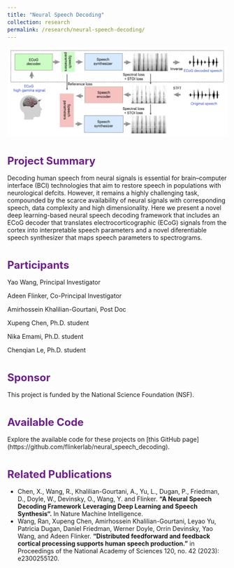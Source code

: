 ```yaml
---
title: "Neural Speech Decoding"
collection: research
permalink: /research/neural-speech-decoding/
---
```


![Alt text](/images/ecog.png)
<h1 style="color: #6D1F8A; font-size: 24px; margin-top: 40px;">Project Summary</h1>
Decoding human speech from neural signals is essential for brain–computer
interface (BCI) technologies that aim to restore speech in populations
with neurological defcits. However, it remains a highly challenging task,
compounded by the scarce availability of neural signals with corresponding
speech, data complexity and high dimensionality. Here we present a novel
deep learning-based neural speech decoding framework that includes an
ECoG decoder that translates electrocorticographic (ECoG) signals from
the cortex into interpretable speech parameters and a novel diferentiable
speech synthesizer that maps speech parameters to spectrograms.

<h1 style="color: #6D1F8A; font-size: 24px; margin-top: 40px;">Participants</h1>
<p>Yao Wang, Principal Investigator</p>
<p>Adeen Flinker, Co-Principal Investigator</p>
<p>Amirhossein Khalilian-Gourtani, Post Doc</p>
<p>Xupeng Chen, Ph.D. student</p>
<p>Nika Emami, Ph.D. student</p>
<p>Chenqian Le, Ph.D. student</p>

<h1 style="color: #6D1F8A; font-size: 24px; margin-top: 40px;">Sponsor</h1>
This project is funded by the National Science Foundation (NSF).

<h1 style="color: #6D1F8A; font-size: 24px; margin-top: 40px;">Available Code</h1>
Explore the available code for these projects on [this GitHub page](https://github.com/flinkerlab/neural_speech_decoding).



<h1 style="color: #6D1F8A; font-size: 24px; margin-top: 40px;">Related Publications</h1>
<ul>
  <li>Chen, X., Wang, R., Khalilian-Gourtani, A., Yu, L., Dugan, P., Friedman, D., Doyle, W., Devinsky, O., Wang, Y. and Flinker. <a href="link-to-pnas-paper" style="color: inherit; text-decoration: none;"><strong>“A Neural Speech Decoding Framework Leveraging Deep Learning and Speech Synthesis“.</strong></a> In Nature Machine Intelligence.</li>
  <li>Wang, Ran, Xupeng Chen, Amirhossein Khalilian-Gourtani, Leyao Yu, Patricia Dugan, Daniel Friedman, Werner Doyle, Orrin Devinsky, Yao Wang, and Adeen Flinker. <a href="link-to-pnas-paper" style="color: inherit; text-decoration: none;"><strong>“Distributed feedforward and feedback cortical processing supports human speech production.”</strong></a> in Proceedings of the National Academy of Sciences 120, no. 42 (2023): e2300255120.</li>
</ul>

